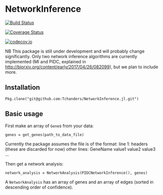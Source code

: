 # NetworkInference

[![Build Status](https://travis-ci.org/Tchanders/NetworkInference.jl.svg?branch=master)](https://travis-ci.org/Tchanders/NetworkInference.jl)

[![Coverage Status](https://coveralls.io/repos/Tchanders/NetworkInference.jl/badge.svg?branch=master&service=github)](https://coveralls.io/github/Tchanders/NetworkInference.jl?branch=master)

[![codecov.io](http://codecov.io/github/Tchanders/NetworkInference.jl/coverage.svg?branch=master)](http://codecov.io/github/Tchanders/NetworkInference.jl?branch=master)

NB This package is still under development and will probably change significantly. Only two network inference algorithms are currently implemented (MI and PIDC, explained in http://biorxiv.org/content/early/2017/04/26/082099), but we plan to include more.

## Installation

`Pkg.clone("git@github.com:Tchanders/NetworkInference.jl.git")`

## Basic usage

First make an array of `Gene`s from your data:

`genes = get_genes(path_to_data_file)`

Currently the package assumes the file is of the format:
line 1: headers (these are discarded for now)
other lines: GeneName value1 value2 value3 ...

Then get a network analysis:

`network_analysis = NetworkAnalysis(PIDCNetworkInference(), genes)`

A `NetworkAnalysis` has an array of genes and an array of edges (sorted in descending order of confidence).

